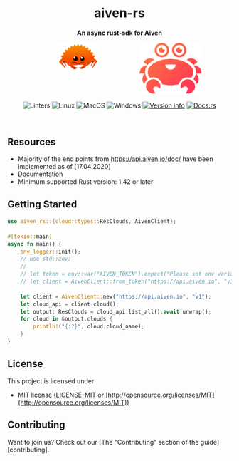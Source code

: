 <div align="center">
 <p><h1>aiven-rs</h1> </p>
  <p><strong>An async rust-sdk for Aiven</strong> </p>
<p>

<div style="display: flex; justify-content: center;">
  <a href="https://www.rust-lang.org/"><img style="width:40%;" src="assets/rust.png" alt="rust" border="0" /></a>
  <a href="https://aiven.io/"><img style="width:75%;" src="assets/aiven.png" alt="aiven" border="0" /></a>
</div>


![Linters](https://github.com/ansrivas/aiven-rs/workflows/Linters/badge.svg)
![Linux](https://github.com/ansrivas/aiven-rs/workflows/Linux/badge.svg)
![MacOS](https://github.com/ansrivas/aiven-rs/workflows/MacOS/badge.svg)
![Windows](https://github.com/ansrivas/aiven-rs/workflows/Windows/badge.svg)
[![Version info](https://img.shields.io/crates/v/aiven_rs.svg)](https://crates.io/crates/aiven_rs)
[![Docs.rs](https://docs.rs/aiven_rs/badge.svg)](https://docs.rs/aiven_rs)

</p>
</div>
</br>

## Resources

* Majority of the end points from https://api.aiven.io/doc/ have been implemented as of [17.04.2020]
* [Documentation](https://docs.rs/aiven-rs)
* Minimum supported Rust version: 1.42 or later

## Getting Started
```rust
use aiven_rs::{cloud::types::ResClouds, AivenClient};

#[tokio::main]
async fn main() {
	env_logger::init();
    // use std::env;
    // 
	// let token = env::var("AIVEN_TOKEN").expect("Please set env variable to read AIVEN_TOKEN");
	// let client = AivenClient::from_token("https://api.aiven.io", "v1", &token);

	let client = AivenClient::new("https://api.aiven.io", "v1");
	let cloud_api = client.cloud();
	let output: ResClouds = cloud_api.list_all().await.unwrap();
	for cloud in &output.clouds {
		println!("{:?}", cloud.cloud_name);
	}
}
```

## License

This project is licensed under

* MIT license ([LICENSE-MIT](LICENSE) or [http://opensource.org/licenses/MIT](http://opensource.org/licenses/MIT))


## Contributing

Want to join us? Check out our [The "Contributing" section of the
guide][contributing].

 
 